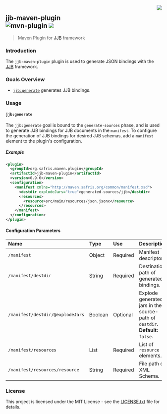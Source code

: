 <img src="https://www.cohesionfirst.org/logo.png" align="right">

## jjb-maven-plugin<br>![mvn-plugin][mvn-plugin] <a href="https://www.cohesionfirst.org/"><img src="https://img.shields.io/badge/CohesionFirst%E2%84%A2--blue.svg"></a>
> Maven Plugin for [JJB][jjb] framework

### Introduction

The `jjb-maven-plugin` plugin is used to generate JSON bindings with the [JJB][jjb] framework.

### Goals Overview

* [`jjb:generate`](#jjbgenerate) generates JJB bindings.

### Usage

#### `jjb:generate`

The `jjb:generate` goal is bound to the `generate-sources` phase, and is used to generate JJB bindings for JJB documents in the `manifest`. To configure the generation of JJB bindings for desired JJB schemas, add a `manifest` element to the plugin's configuration.

##### Example

```xml
<plugin>
  <groupId>org.safris.maven.plugin</groupId>
  <artifactId>jjb-maven-plugin</artifactId>
  <version>0.9.6</version>
  <configuration>
    <manifest xmlns="http://maven.safris.org/common/manifest.xsd">
      <destdir explodeJars="true">generated-sources/jjb</destdir>
      <resources>
        <resource>src/main/resources/json.jsonx</resource>
      </resources>
    </manifest>
  </configuration>
</plugin>
```

#### Configuration Parameters

| Name                             | Type    | Use      | Description                                                                   |
|:---------------------------------|:--------|:---------|:------------------------------------------------------------------------------|
| `/manifest`                      | Object  | Required | Manifest descriptor.                                                          |
| `/manifest/destdir`              | String  | Required | Destination path of generated bindings.                                       |
| `/manifest/destdir/@explodeJars` | Boolean | Optional | Explode generated jars in the source-path of `destdir`. **Default:** `false`. |
| `/manifest/resources`            | List    | Required | List of `resource` elements.                                                  |
| `/manifest/resources/resource`   | String  | Required | File path of XML Schema.                                                      |

### License

This project is licensed under the MIT License - see the [LICENSE.txt](LICENSE.txt) file for details.

[mvn-plugin]: https://img.shields.io/badge/mvn-plugin-lightgrey.svg
[jjb]: https://github.com/SevaSafris/jjb